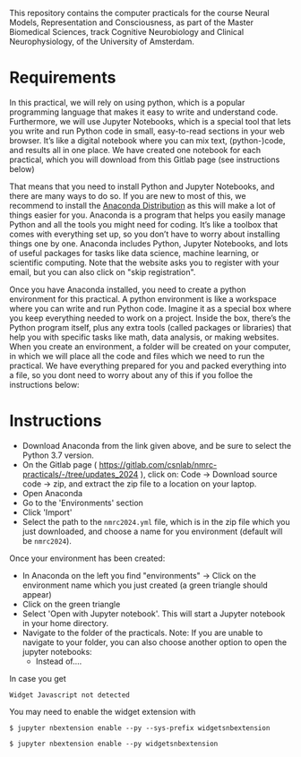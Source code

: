 This repository contains the computer practicals for the course
Neural Models, Representation and Consciousness, as part of the 
Master Biomedical Sciences, track Cognitive Neurobiology and Clinical Neurophysiology, 
of the University of Amsterdam. 

# Requirements
In this practical, we will rely on using python, which is a popular programming language that makes it easy to write and understand code.
Furthermore, we will use Jupyter Notebooks, which is a special tool that lets you write and run Python code in small, easy-to-read sections in your web browser. It’s like a digital notebook where you can mix text, (python-)code, and results all in one place. We have created one notebook for each practical, which you will download from this Gitlab page (see instructions below)

That means that you need to install Python and Jupyter Notebooks, and there are many ways to do so. If you are new to most of this, we recommend to install the [Anaconda Distribution](https://www.anaconda.com/download/) as this will make a lot of things easier for you.
Anaconda is a program that helps you easily manage Python and all the tools you might need for coding. It’s like a toolbox that comes with everything set up, so you don’t have to worry about installing things one by one. Anaconda includes Python, Jupyter Notebooks, and lots of useful packages for tasks like data science, machine learning, or scientific computing.
Note that the website asks you to register with your email, but you can also click on "skip registration". 
 
Once you have Anaconda installed, you need to create a python environment for this practical. A python environment is like a workspace where you can write and run Python code. Imagine it as a special box where you keep everything needed to work on a project. Inside the box, there’s the Python program itself, plus any extra tools (called packages or libraries) that help you with specific tasks like math, data analysis, or making websites. When you create an environment, a folder will be created on your computer, in which we will place all the code and files which we need to run the practical. We have everything prepared for you and packed everything into a file, so you dont need to worry about any of this if you folloe the instructions below:

# Instructions
- Download Anaconda from the link given above, and be sure to select the Python 3.7 version.
- On the Gitlab page ( https://gitlab.com/csnlab/nmrc-practicals/-/tree/updates_2024 ), click on: Code -> Download source code -> zip, and extract the zip file to a location on your laptop.
- Open Anaconda
- Go to the 'Environments' section
- Click 'Import'
- Select the path to the `nmrc2024.yml` file, which is in the zip file which you just downloaded, and choose a name for you environment (default will be `nmrc2024`).

Once your environment has been created:
- In Anaconda on the left you find "environments" -> Click on the environment name which you just created (a green triangle should appear)
- Click on the green triangle
- Select 'Open with Jupyter notebook'. This will start a Jupyter notebook in your home directory. 
- Navigate to the folder of the practicals. 
    Note: If you are unable to navigate to your folder, you can also choose another option to open the jupyter notebooks:
    - Instead of....

In case you get 

```Widget Javascript not detected```

You may need to enable the widget extension with 

```$ jupyter nbextension enable --py --sys-prefix widgetsnbextension```

```$ jupyter nbextension enable --py widgetsnbextension```
